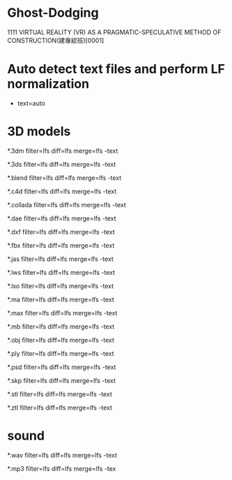 # Ghost-Dodging
1111 VIRTUAL REALITY (VR) AS A PRAGMATIC-SPECULATIVE METHOD OF CONSTRUCTION(建專綜班)[0001]


# Auto detect text files and perform LF normalization

 
* text=auto

 
 

 
# 3D models

 
*.3dm filter=lfs diff=lfs merge=lfs -text

 
*.3ds filter=lfs diff=lfs merge=lfs -text

 
*.blend filter=lfs diff=lfs merge=lfs -text

 
*.c4d filter=lfs diff=lfs merge=lfs -text

 
*.collada filter=lfs diff=lfs merge=lfs -text

 
*.dae filter=lfs diff=lfs merge=lfs -text

 
*.dxf filter=lfs diff=lfs merge=lfs -text

 
*.fbx filter=lfs diff=lfs merge=lfs -text

 
*.jas filter=lfs diff=lfs merge=lfs -text

 
*.lws filter=lfs diff=lfs merge=lfs -text

 
*.lxo filter=lfs diff=lfs merge=lfs -text

 
*.ma filter=lfs diff=lfs merge=lfs -text

 
*.max filter=lfs diff=lfs merge=lfs -text

 
*.mb filter=lfs diff=lfs merge=lfs -text

 
*.obj filter=lfs diff=lfs merge=lfs -text

 
*.ply filter=lfs diff=lfs merge=lfs -text

 
*.psd filter=lfs diff=lfs merge=lfs -text

 
*.skp filter=lfs diff=lfs merge=lfs -text

 
*.stl filter=lfs diff=lfs merge=lfs -text

 
*.ztl filter=lfs diff=lfs merge=lfs -text

 
 

 
# sound

 
 

 
*.wav filter=lfs diff=lfs merge=lfs -text

 
*.mp3 filter=lfs diff=lfs merge=lfs -tex
